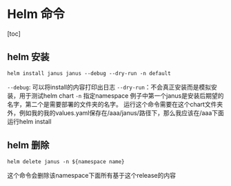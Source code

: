 # Helm 命令

[toc]

## helm 安装

```shell
helm install janus janus --debug --dry-run -n default
```

`--debug`: 可以将install的内容打印出日志
`--dry-run`：不会真正安装而是模拟安装，用于测试helm chart
`-n` 指定namespace
例子中第一个janus是安装后期望的名字，第二个是需要部署的文件夹的名字。
运行这个命令需要在这个chart文件夹外，例如我的我的values.yaml保存在/aaa/janus/路径下，那么我应该在/aaa下面运行helm install

## helm 删除

```shell
helm delete janus -n ${namespace name}
```

这个命令会删除该namespace下面所有基于这个release的内容